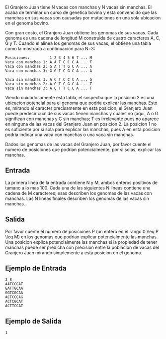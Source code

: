 El Granjero Juan tiene N vacas con manchas y N vacas sin manchas. El acaba de terminar un curso de genetica bovina y esta convencido que las manchas en sus vacas son causadas por mutaciones en una sola ubicacion en el genoma bovino.



Con gran costo, el Granjero Juan obtiene los genomas de sus vacas. Cada genoma es una cadena de longitud M construida de cuatro caracteres A, C, G y T. Cuando el alinea los genomas de sus vacas, el obtiene una tabla como la mostrada a continuacion para N=3:



```
Posiciones:         1 2 3 4 5 6 7 ... M
Vaca con manchas 1: A A T C C C A ... T
Vaca con manchas 2: G A T T G C A ... A
Vaca con manchas 3: G G T C G C A ... A

Vaca sin manchas 1: A C T C C C A ... G
Vaca sin manchas 2: A C T C G C A ... T
Vaca sin manchas 3: A C T T C C A ... T
```


Viendo cuidadosamente esta tabla, el sospecha que la posicion 2 es una ubicacion potencial para el genoma que podria explicar las manchas. Esto es, mirando al caracter precisamente en esta posicion, el Granjero Juan puede predecir cual de sus vacas tienen manchas y cuales no (aqui, A o G significan con manchas y C sin manchas; T es irrelevante pues no aparece en ninguna de las vacas del Granjero Juan en posicion 2. La posicion 1 no es suficiente por si sola para explicar las manchas, pues A en esta posicion podria indicar una vaca con manchas o una vaca sin manchas.



Dados los genomas de las vacas del Granjero Juan, por favor cuente el numero de posiciones que podrian potencialmente, por si solas, explicar las manchas.



## Entrada



La primera linea de la entrada contiene N y M, ambos enteros positivos de tamano a lo mas 100. Cada una de las siguientes N lineas contiene una cadena de M caracteres; esas describen los genomas de las vacas con manchas. Las N lineas finales describen los genomas de las vacas sin manchas.



## Salida



Por favor cuente el numero de posiciones P (un entero en el rango 0 \leq P \leq M) en los genomas que podrian explicar potencialmente las manchas. Una posicion explica potencialmente las manchas si la propiedad de tener manchas puede ser predicha con precision entre la poblacion de vacas del Granjero Juan mirando simplemente a esta posicion en el genoma.



## Ejemplo de Entrada



```
3 8
AATCCCAT
GATTGCAA
GGTCGCAA
ACTCCCAG
ACTCGCAT
ACTTCCAT
```


## Ejemplo de Salida



```
1
```


